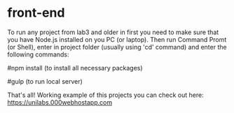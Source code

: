 # front-end

To run any project from lab3 and older in first you need to make sure that you have Node.js installed on you PC (or laptop). Then run Command Promt (or Shell), enter in project folder (usually using 'cd' command) and enter the following commands:

#npm install (to install all necessary packages)

#gulp (to run local server)

That's all!
Working example of this projects you can check out here: https://unilabs.000webhostapp.com
